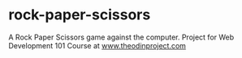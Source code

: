 # rock-paper-scissors
A Rock Paper Scissors game against the computer.
Project for Web Development 101 Course at www.theodinproject.com

